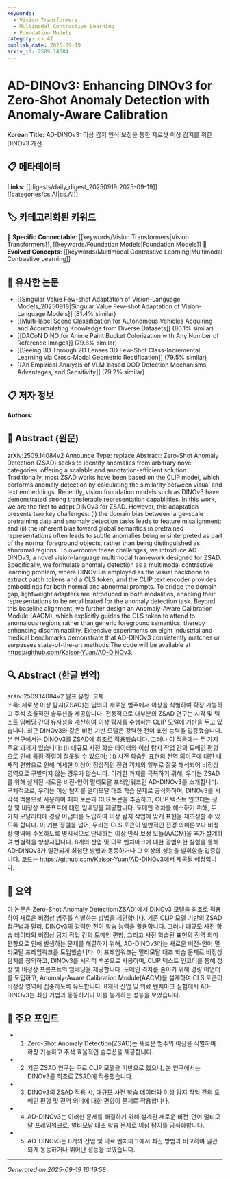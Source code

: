 ```yaml
---
keywords:
  - Vision Transformers
  - Multimodal Contrastive Learning
  - Foundation Models
category: cs.AI
publish_date: 2025-09-19
arxiv_id: 2509.14084
---
```


<!-- KEYWORD_LINKING_METADATA:
{
  "processed_timestamp": "2025-09-22 21:59:06.523965",
  "vocabulary_version": "1.0",
  "selected_keywords": [
    "Vision Transformers",
    "Multimodal Contrastive Learning",
    "Foundation Models"
  ],
  "rejected_keywords": [
    "Zero-Shot Anomaly Detection",
    "Anomaly-Aware Calibration Module"
  ],
  "similarity_scores": {
    "Vision Transformers": 0.82,
    "Multimodal Contrastive Learning": 0.79,
    "Foundation Models": 0.8
  },
  "extraction_method": "AI_prompt_based",
  "budget_applied": true
}
-->


# AD-DINOv3: Enhancing DINOv3 for Zero-Shot Anomaly Detection with Anomaly-Aware Calibration

**Korean Title:** AD-DINOv3: 이상 감지 인식 보정을 통한 제로샷 이상 감지를 위한 DINOv3 개선

## 📋 메타데이터

**Links**: [[digests/daily_digest_20250919|2025-09-19]]   [[categories/cs.AI|cs.AI]]

## 🏷️ 카테고리화된 키워드
**🔗 Specific Connectable**: [[keywords/Vision Transformers|Vision Transformers]], [[keywords/Foundation Models|Foundation Models]]
**🚀 Evolved Concepts**: [[keywords/Multimodal Contrastive Learning|Multimodal Contrastive Learning]]

## 🔗 유사한 논문
- [[Singular Value Few-shot Adaptation of Vision-Language Models_20250918|Singular Value Few-shot Adaptation of Vision-Language Models]] (81.4% similar)
- [[Multi-label Scene Classification for Autonomous Vehicles Acquiring and Accumulating Knowledge from Diverse Datasets]] (80.1% similar)
- [[DACoN DINO for Anime Paint Bucket Colorization with Any Number of Reference Images]] (79.8% similar)
- [[Seeing 3D Through 2D Lenses 3D Few-Shot Class-Incremental Learning via Cross-Modal Geometric Rectification]] (79.5% similar)
- [[An Empirical Analysis of VLM-based OOD Detection Mechanisms, Advantages, and Sensitivity]] (79.2% similar)

## 📋 저자 정보

**Authors:** 

## 📄 Abstract (원문)

arXiv:2509.14084v2 Announce Type: replace 
Abstract: Zero-Shot Anomaly Detection (ZSAD) seeks to identify anomalies from arbitrary novel categories, offering a scalable and annotation-efficient solution. Traditionally, most ZSAD works have been based on the CLIP model, which performs anomaly detection by calculating the similarity between visual and text embeddings. Recently, vision foundation models such as DINOv3 have demonstrated strong transferable representation capabilities. In this work, we are the first to adapt DINOv3 for ZSAD. However, this adaptation presents two key challenges: (i) the domain bias between large-scale pretraining data and anomaly detection tasks leads to feature misalignment; and (ii) the inherent bias toward global semantics in pretrained representations often leads to subtle anomalies being misinterpreted as part of the normal foreground objects, rather than being distinguished as abnormal regions. To overcome these challenges, we introduce AD-DINOv3, a novel vision-language multimodal framework designed for ZSAD. Specifically, we formulate anomaly detection as a multimodal contrastive learning problem, where DINOv3 is employed as the visual backbone to extract patch tokens and a CLS token, and the CLIP text encoder provides embeddings for both normal and abnormal prompts. To bridge the domain gap, lightweight adapters are introduced in both modalities, enabling their representations to be recalibrated for the anomaly detection task. Beyond this baseline alignment, we further design an Anomaly-Aware Calibration Module (AACM), which explicitly guides the CLS token to attend to anomalous regions rather than generic foreground semantics, thereby enhancing discriminability. Extensive experiments on eight industrial and medical benchmarks demonstrate that AD-DINOv3 consistently matches or surpasses state-of-the-art methods.The code will be available at https://github.com/Kaisor-Yuan/AD-DINOv3.

## 🔍 Abstract (한글 번역)

arXiv:2509.14084v2 발표 유형: 교체  
초록: 제로샷 이상 탐지(ZSAD)는 임의의 새로운 범주에서 이상을 식별하여 확장 가능하고 주석 효율적인 솔루션을 제공합니다. 전통적으로 대부분의 ZSAD 연구는 시각 및 텍스트 임베딩 간의 유사성을 계산하여 이상 탐지를 수행하는 CLIP 모델에 기반을 두고 있습니다. 최근 DINOv3와 같은 비전 기반 모델은 강력한 전이 표현 능력을 입증했습니다. 본 연구에서는 DINOv3를 ZSAD에 최초로 적용했습니다. 그러나 이 적응에는 두 가지 주요 과제가 있습니다: (i) 대규모 사전 학습 데이터와 이상 탐지 작업 간의 도메인 편향으로 인해 특징 정렬이 잘못될 수 있으며; (ii) 사전 학습된 표현의 전역 의미론에 대한 내재적 편향으로 인해 미세한 이상이 정상적인 전경 객체의 일부로 잘못 해석되어 비정상 영역으로 구별되지 않는 경우가 많습니다. 이러한 과제를 극복하기 위해, 우리는 ZSAD를 위해 설계된 새로운 비전-언어 멀티모달 프레임워크인 AD-DINOv3를 소개합니다. 구체적으로, 우리는 이상 탐지를 멀티모달 대조 학습 문제로 공식화하며, DINOv3를 시각적 백본으로 사용하여 패치 토큰과 CLS 토큰을 추출하고, CLIP 텍스트 인코더는 정상 및 비정상 프롬프트에 대한 임베딩을 제공합니다. 도메인 격차를 해소하기 위해, 두 가지 모달리티에 경량 어댑터를 도입하여 이상 탐지 작업에 맞게 표현을 재조정할 수 있도록 합니다. 이 기본 정렬을 넘어, 우리는 CLS 토큰이 일반적인 전경 의미론보다 비정상 영역에 주목하도록 명시적으로 안내하는 이상 인식 보정 모듈(AACM)을 추가 설계하여 변별력을 향상시킵니다. 8개의 산업 및 의료 벤치마크에 대한 광범위한 실험을 통해 AD-DINOv3가 일관되게 최첨단 방법과 동등하거나 그 이상의 성능을 발휘함을 입증합니다. 코드는 https://github.com/Kaisor-Yuan/AD-DINOv3에서 제공될 예정입니다.

## 📝 요약

이 논문은 Zero-Shot Anomaly Detection(ZSAD)에서 DINOv3 모델을 최초로 적용하여 새로운 비정상 범주를 식별하는 방법을 제안합니다. 기존 CLIP 모델 기반의 ZSAD 접근법과 달리, DINOv3의 강력한 전이 학습 능력을 활용합니다. 그러나 대규모 사전 학습 데이터와 비정상 탐지 작업 간의 도메인 편향, 그리고 사전 학습된 표현의 전역 의미 편향으로 인해 발생하는 문제를 해결하기 위해, AD-DINOv3라는 새로운 비전-언어 멀티모달 프레임워크를 도입했습니다. 이 프레임워크는 멀티모달 대조 학습 문제로 비정상 탐지를 정의하고, DINOv3를 시각적 백본으로 사용하며, CLIP 텍스트 인코더를 통해 정상 및 비정상 프롬프트의 임베딩을 제공합니다. 도메인 격차를 줄이기 위해 경량 어댑터를 도입하고, Anomaly-Aware Calibration Module(AACM)을 설계하여 CLS 토큰이 비정상 영역에 집중하도록 유도합니다. 8개의 산업 및 의료 벤치마크 실험에서 AD-DINOv3는 최신 기법과 동등하거나 이를 능가하는 성능을 보였습니다.

## 🎯 주요 포인트

- 1. Zero-Shot Anomaly Detection(ZSAD)는 새로운 범주의 이상을 식별하여 확장 가능하고 주석 효율적인 솔루션을 제공합니다.

- 2. 기존 ZSAD 연구는 주로 CLIP 모델을 기반으로 했으나, 본 연구에서는 DINOv3를 최초로 ZSAD에 적용했습니다.

- 3. DINOv3의 ZSAD 적용 시, 대규모 사전 학습 데이터와 이상 탐지 작업 간의 도메인 편향 및 전역 의미에 대한 편향이 문제로 작용합니다.

- 4. AD-DINOv3는 이러한 문제를 해결하기 위해 설계된 새로운 비전-언어 멀티모달 프레임워크로, 멀티모달 대조 학습 문제로 이상 탐지를 공식화합니다.

- 5. AD-DINOv3는 8개의 산업 및 의료 벤치마크에서 최신 방법과 비교하여 일관되게 동등하거나 뛰어난 성능을 보였습니다.

---

*Generated on 2025-09-19 16:19:58*